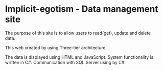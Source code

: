 # Implicit-egotism - Data management site
The purpose of this site is to allow users to read(get), update and delete data.

This web created by using Three-tier architecture.

The data is displayed using HTML and JavaScript.
System functionality is written in C#.
Communication with SQL Server using by C#.




